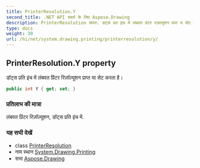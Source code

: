 ```yaml
---
title: PrinterResolution.Y
second_title: .NET API संदर्भ के लिए Aspose.Drawing
description: PrinterResolution संपत्त. डट्स प्रत इंच में लंबवत प्रंटर रज़ल्यूशन प्रप्त य सेट करत है
type: docs
weight: 30
url: /hi/net/system.drawing.printing/printerresolution/y/
---
```

## PrinterResolution.Y property

डॉट्स प्रति इंच में लंबवत प्रिंटर रिज़ॉल्यूशन प्राप्त या सेट करता है।

```csharp
public int Y { get; set; }
```

### प्रतिलाभ की मात्रा

लंबवत प्रिंटर रिज़ॉल्यूशन, डॉट्स प्रति इंच में.

### यह सभी देखें

* class [PrinterResolution](../)
* नाम स्थान [System.Drawing.Printing](../../printerresolution/)
* सभा [Aspose.Drawing](../../../)


